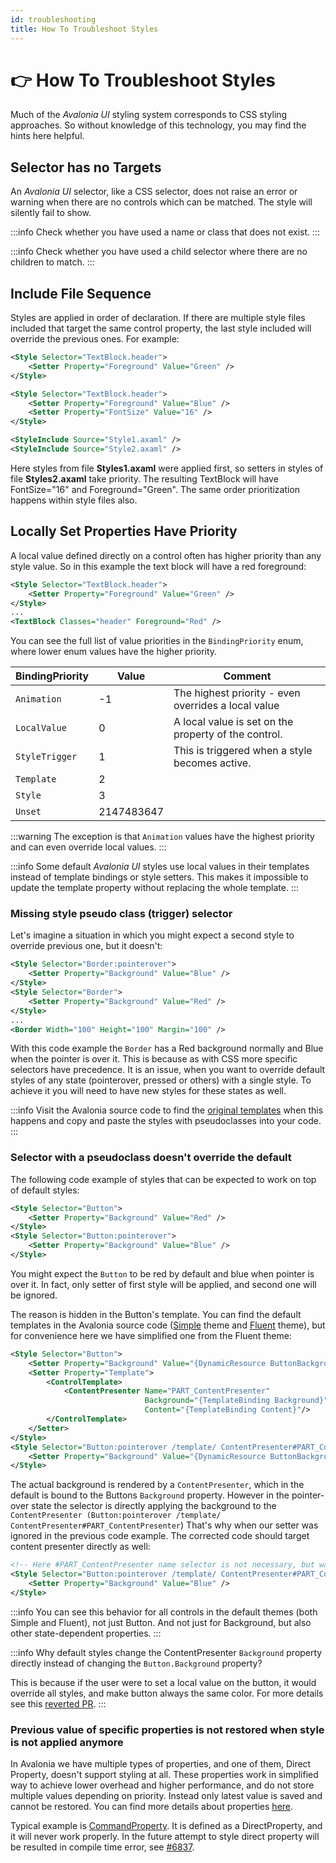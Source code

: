 ```yaml
---
id: troubleshooting
title: How To Troubleshoot Styles
---
```



# 👉 How To Troubleshoot Styles

Much of the _Avalonia UI_ styling system corresponds to CSS styling approaches. So without knowledge of this technology, you may find the hints here helpful.

## Selector has no Targets

An _Avalonia UI_ selector, like a CSS selector, does not raise an error or warning when there are no controls which can be matched. The style will silently fail to show.

:::info
Check whether you have used a name or class that does not exist.
:::

:::info
Check whether you have used a child selector where there are no children to match.
:::

## Include File Sequence

Styles are applied in order of declaration. If there are multiple style files included that target the same control property, the last style included will override the previous ones. For example:

```xml
<Style Selector="TextBlock.header">
    <Setter Property="Foreground" Value="Green" />
</Style>
```

```xml
<Style Selector="TextBlock.header">
    <Setter Property="Foreground" Value="Blue" />
    <Setter Property="FontSize" Value="16" />
</Style>
```

```xml
<StyleInclude Source="Style1.axaml" />
<StyleInclude Source="Style2.axaml" />
```

Here styles from file **Styles1.axaml** were applied first, so setters in styles of file **Styles2.axaml** take priority. The resulting TextBlock will have FontSize="16" and Foreground="Green". The same order prioritization happens within style files also.

## Locally Set Properties Have Priority

A local value defined directly on a control often has higher priority than any style value. So in this example the text block will have a red foreground:

```xml
<Style Selector="TextBlock.header">
    <Setter Property="Foreground" Value="Green" />
</Style>
...
<TextBlock Classes="header" Foreground="Red" />
```

You can see the full list of value priorities in the `BindingPriority` enum, where lower enum values have the higher priority.

| BindingPriority | Value      | Comment                                              |
|-----------------|------------|------------------------------------------------------|
| `Animation`     | -1         | The highest priority - even overrides a local value  |
| `LocalValue`    | 0          | A local value is set on the property of the control. |
| `StyleTrigger`  | 1          | This is triggered when a style becomes active.       |
| `Template`      | 2          |                                                      |
| `Style`         | 3          |                                                      |
| `Unset`         | 2147483647 |                                                      |

:::warning
The exception is that `Animation` values have the highest priority and can even override local values.
:::

:::info
Some default _Avalonia UI_ styles use local values in their templates instead of template bindings or style setters. This makes it impossible to update the template property without replacing the whole template.
:::

### Missing style pseudo class (trigger) selector

Let's imagine a situation in which you might expect a second style to override previous one, but it doesn't:

```xml
<Style Selector="Border:pointerover">
    <Setter Property="Background" Value="Blue" />
</Style>
<Style Selector="Border">
    <Setter Property="Background" Value="Red" />
</Style>
...
<Border Width="100" Height="100" Margin="100" />
```

With this code example the `Border` has a Red background normally and Blue when the pointer is over it. This is because as with CSS more specific selectors have precedence. It is an issue, when you want to override default styles of any state (pointerover, pressed or others) with a single style. To achieve it you will need to have new styles for these states as well.

:::info
Visit the Avalonia source code to find the [original templates](https://github.com/AvaloniaUI/Avalonia/tree/master/src/Avalonia.Themes.Fluent/Controls) when this happens and copy and paste the styles with pseudoclasses into your code.
:::

### Selector with a pseudoclass doesn't override the default

The following code example of styles that can be expected to work on top of default styles:

```xml
<Style Selector="Button">
    <Setter Property="Background" Value="Red" />
</Style>
<Style Selector="Button:pointerover">
    <Setter Property="Background" Value="Blue" />
</Style>
```

You might expect the `Button` to be red by default and blue when pointer is over it. In fact, only setter of first style will be applied, and second one will be ignored.

The reason is hidden in the Button's template. You can find the default templates in the Avalonia source code ([Simple](https://github.com/AvaloniaUI/Avalonia/blob/master/src/Avalonia.Themes.Simple/Controls/Button.xaml) theme and [Fluent](https://github.com/AvaloniaUI/Avalonia/blob/master/src/Avalonia.Themes.Fluent/Controls/Button.xaml) theme), but for convenience here we have simplified one from the Fluent theme:

```xml
<Style Selector="Button">
    <Setter Property="Background" Value="{DynamicResource ButtonBackground}"/>
    <Setter Property="Template">
        <ControlTemplate>
            <ContentPresenter Name="PART_ContentPresenter"
                              Background="{TemplateBinding Background}"
                              Content="{TemplateBinding Content}"/>
        </ControlTemplate>
    </Setter>
</Style>
<Style Selector="Button:pointerover /template/ ContentPresenter#PART_ContentPresenter">
    <Setter Property="Background" Value="{DynamicResource ButtonBackgroundPointerOver}" />
</Style>
```

The actual background is rendered by a `ContentPresenter`, which in the default is bound to the Buttons `Background` property. However in the pointer-over state the selector is directly applying the background to the `ContentPresenter (Button:pointerover /template/ ContentPresenter#PART_ContentPresenter`) That's why when our setter was ignored in the previous code example. The corrected code should target content presenter directly as well:

```xml
<!-- Here #PART_ContentPresenter name selector is not necessary, but was added to have more specific style -->
<Style Selector="Button:pointerover /template/ ContentPresenter#PART_ContentPresenter">
    <Setter Property="Background" Value="Blue" />
</Style>
```

:::info
You can see this behavior for all controls in the default themes (both Simple and Fluent), not just Button. And not just for Background, but also other state-dependent properties.
:::

:::info
Why default styles change the ContentPresenter `Background` property directly instead of changing the `Button.Background` property?

This is because if the user were to set a local value on the button, it would override all styles, and make button always the same color. For more details see this [reverted PR](https://github.com/AvaloniaUI/Avalonia/pull/2662#issuecomment-515764732).
:::

### Previous value of specific properties is not restored when style is not applied anymore

In Avalonia we have multiple types of properties, and one of them, Direct Property, doesn't support styling at all. These properties work in simplified way to achieve lower overhead and higher performance, and do not store multiple values depending on priority. Instead only latest value is saved and cannot be restored. You can find more details about properties [here](../custom-controls/defining-properties).

Typical example is [CommandProperty](https://api-docs.avaloniaui.net/docs/P_Avalonia_Controls_Button_Command). It is defined as a DirectProperty, and it will never work properly. In the future attempt to style direct property will be resulted in compile time error, see [#6837](https://github.com/AvaloniaUI/Avalonia/issues/6837).
